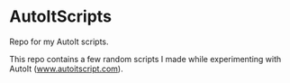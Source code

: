 # AutoItScripts
Repo for my AutoIt scripts. 

This repo contains a few random scripts I made while experimenting with AutoIt (www.autoitscript.com).
